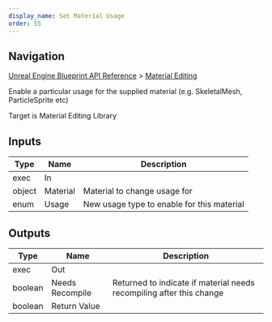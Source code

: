 ```yaml
---
display_name: Set Material Usage
order: 55
---
```

## Navigation

[Unreal Engine Blueprint API Reference](https://dev.epicgames.com/documentation/en-us/unreal-engine/BlueprintAPI) > [Material Editing](https://dev.epicgames.com/documentation/en-us/unreal-engine/BlueprintAPI/MaterialEditing)

Enable a particular usage for the supplied material (e.g. SkeletalMesh, ParticleSprite etc)

Target is Material Editing Library

## Inputs

| Type | Name | Description |
| --- | --- | --- |
| exec | In |  |
| object | Material | Material to change usage for |
| enum | Usage | New usage type to enable for this material |

## Outputs

| Type | Name | Description |
| --- | --- | --- |
| exec | Out |  |
| boolean | Needs Recompile | Returned to indicate if material needs recompiling after this change |
| boolean | Return Value |  |

